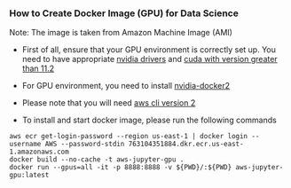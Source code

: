 ### How to Create Docker Image (GPU) for Data Science

Note: The image is taken from Amazon Machine Image (AMI)

* First of all, ensure that your GPU environment is correctly set up. You need to have appropriate [nvidia drivers](https://www.nvidia.com/download/index.aspx) and [cuda with version greater than 11.2](https://developer.nvidia.com/cuda-11.2.0-download-archive)

* For GPU environment, you need to install [nvidia-docker2](https://docs.nvidia.com/datacenter/cloud-native/container-toolkit/install-guide.html)

* Please note that you will need [aws cli version 2](https://docs.aws.amazon.com/cli/latest/userguide/getting-started-install.html)

* To install and start docker image, please run the following commands

```
aws ecr get-login-password --region us-east-1 | docker login --username AWS --password-stdin 763104351884.dkr.ecr.us-east-1.amazonaws.com
docker build --no-cache -t aws-jupyter-gpu . 
docker run --gpus=all -it -p 8888:8888 -v ${PWD}/:${PWD} aws-jupyter-gpu:latest
```
